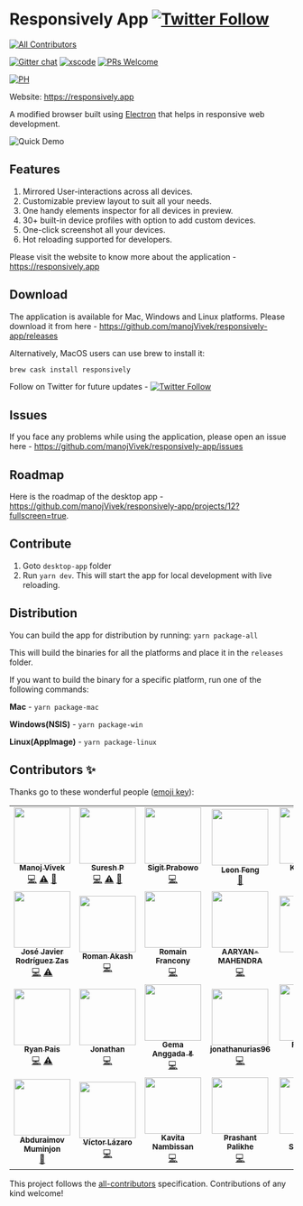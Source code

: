 # Responsively App [![Twitter Follow](https://img.shields.io/twitter/follow/ResponsivelyApp?style=social)](https://twitter.com/ResponsivelyApp)
<!-- ALL-CONTRIBUTORS-BADGE:START - Do not remove or modify this section -->
[![All Contributors](https://img.shields.io/badge/all_contributors-20-orange.svg?style=flat-square)](#contributors-)
<!-- ALL-CONTRIBUTORS-BADGE:END -->
[![Gitter chat](https://img.shields.io/gitter/room/badges/shields.svg)](https://gitter.im/responsively-app) [![xscode](https://img.shields.io/badge/Available%20on-xs%3Acode-blue?style=?style=plastic&logo=appveyor&logo=data:image/png;base64,iVBORw0KGgoAAAANSUhEUgAAAEAAAABACAMAAACdt4HsAAAAGXRFWHRTb2Z0d2FyZQBBZG9iZSBJbWFnZVJlYWR5ccllPAAAAAZQTFRF////////VXz1bAAAAAJ0Uk5T/wDltzBKAAAAlUlEQVR42uzXSwqAMAwE0Mn9L+3Ggtgkk35QwcnSJo9S+yGwM9DCooCbgn4YrJ4CIPUcQF7/XSBbx2TEz4sAZ2q1RAECBAiYBlCtvwN+KiYAlG7UDGj59MViT9hOwEqAhYCtAsUZvL6I6W8c2wcbd+LIWSCHSTeSAAECngN4xxIDSK9f4B9t377Wd7H5Nt7/Xz8eAgwAvesLRjYYPuUAAAAASUVORK5CYII=)](https://xscode.com/manojvivek/responsively-app) [![PRs Welcome](https://img.shields.io/badge/PRs-welcome-brightgreen.svg?style=flat-square)](https://github.com/manojVivek/responsively-app/issues)

[![PH](https://api.producthunt.com/widgets/embed-image/v1/top-post-badge.svg?post_id=200375&theme=light&period=daily)](https://www.producthunt.com/posts/responsively?utm_source=badge-top-post-badge&utm_medium=badge&utm_souce=badge-responsively)

Website: https://responsively.app


A modified browser built using [Electron](https://www.electronjs.org/) that helps in responsive web development. 

![Quick Demo](https://responsively.app/assets/img/responsively-app.gif)

## Features
1. Mirrored User-interactions across all devices.
2. Customizable preview layout to suit all your needs.
3. One handy elements inspector for all devices in preview.
4. 30+ built-in device profiles with option to add custom devices.
5. One-click screenshot all your devices.
6. Hot reloading supported for developers.

Please visit the website to know more about the application - https://responsively.app


## Download
The application is available for Mac, Windows and Linux platforms. Please download it from here - https://github.com/manojVivek/responsively-app/releases

Alternatively, MacOS users can use brew to install it:
```bash
brew cask install responsively
```

Follow on Twitter for future updates - [![Twitter Follow](https://img.shields.io/twitter/follow/ResponsivelyApp?style=social)](https://twitter.com/ResponsivelyApp)

## Issues
If you face any problems while using the application, please open an issue here - https://github.com/manojVivek/responsively-app/issues

## Roadmap
Here is the roadmap of the desktop app - https://github.com/manojVivek/responsively-app/projects/12?fullscreen=true.

## Contribute
1. Goto `desktop-app` folder
2. Run `yarn dev`. This will start the app for local development with live reloading.

## Distribution
You can build the app for distribution by running:
```yarn package-all```

This will build the binaries for all the platforms and place it in the `releases` folder.

If you want to build the binary for a specific platform, run one of the following commands:

**Mac** - ```yarn package-mac```

**Windows(NSIS)** - ```yarn package-win```

**Linux(AppImage)** - ```yarn package-linux```

## Contributors ✨

Thanks go to these wonderful people ([emoji key](https://allcontributors.org/docs/en/emoji-key)):

<!-- ALL-CONTRIBUTORS-LIST:START - Do not remove or modify this section -->
<!-- prettier-ignore-start -->
<!-- markdownlint-disable -->
<table>
  <tr>
    <td align="center"><a href="http://twitter.com/vivek_jonam"><img src="https://avatars1.githubusercontent.com/u/1283424?v=4?s=100" width="100px;" alt=""/><br /><sub><b>Manoj Vivek</b></sub></a><br /><a href="https://github.com/manojVivek/responsively-app/commits?author=manojVivek" title="Code">💻</a> <a href="https://github.com/manojVivek/responsively-app/commits?author=manojVivek" title="Tests">⚠️</a> <a href="#projectManagement-manojVivek" title="Project Management">📆</a></td>
    <td align="center"><a href="https://github.com/esprush"><img src="https://avatars0.githubusercontent.com/u/26249498?v=4?s=100" width="100px;" alt=""/><br /><sub><b>Suresh P</b></sub></a><br /><a href="https://github.com/manojVivek/responsively-app/commits?author=esprush" title="Code">💻</a> <a href="https://github.com/manojVivek/responsively-app/commits?author=esprush" title="Tests">⚠️</a> <a href="#projectManagement-esprush" title="Project Management">📆</a></td>
    <td align="center"><a href="https://github.com/sprabowo"><img src="https://avatars2.githubusercontent.com/u/11748183?v=4?s=100" width="100px;" alt=""/><br /><sub><b>Sigit Prabowo</b></sub></a><br /><a href="https://github.com/manojVivek/responsively-app/commits?author=sprabowo" title="Code">💻</a></td>
    <td align="center"><a href="https://github.com/leon0707"><img src="https://avatars1.githubusercontent.com/u/523684?v=4?s=100" width="100px;" alt=""/><br /><sub><b>Leon Feng</b></sub></a><br /><a href="https://github.com/manojVivek/responsively-app/commits?author=leon0707" title="Documentation">📖</a></td>
    <td align="center"><a href="https://github.com/kishoreio"><img src="https://avatars2.githubusercontent.com/u/30261988?v=4?s=100" width="100px;" alt=""/><br /><sub><b>Kishore S</b></sub></a><br /><a href="https://github.com/manojVivek/responsively-app/commits?author=kishoreio" title="Code">💻</a></td>
  </tr>
  <tr>
    <td align="center"><a href="https://jjavierdguezas.github.io"><img src="https://avatars2.githubusercontent.com/u/13673443?v=4?s=100" width="100px;" alt=""/><br /><sub><b>José Javier Rodríguez Zas</b></sub></a><br /><a href="https://github.com/manojVivek/responsively-app/commits?author=jjavierdguezas" title="Code">💻</a> <a href="https://github.com/manojVivek/responsively-app/commits?author=jjavierdguezas" title="Tests">⚠️</a></td>
    <td align="center"><a href="https://github.com/romanakash"><img src="https://avatars1.githubusercontent.com/u/40427975?v=4?s=100" width="100px;" alt=""/><br /><sub><b>Roman Akash</b></sub></a><br /><a href="https://github.com/manojVivek/responsively-app/commits?author=romanakash" title="Code">💻</a></td>
    <td align="center"><a href="https://github.com/RomainFrancony"><img src="https://avatars3.githubusercontent.com/u/22396965?v=4?s=100" width="100px;" alt=""/><br /><sub><b>Romain Francony</b></sub></a><br /><a href="https://github.com/manojVivek/responsively-app/commits?author=RomainFrancony" title="Code">💻</a></td>
    <td align="center"><a href="https://github.com/AARYAN-MAHENDRA"><img src="https://avatars1.githubusercontent.com/u/64866670?v=4?s=100" width="100px;" alt=""/><br /><sub><b>AARYAN-MAHENDRA</b></sub></a><br /><a href="https://github.com/manojVivek/responsively-app/commits?author=AARYAN-MAHENDRA" title="Code">💻</a></td>
    <td align="center"><a href="https://github.com/Nothing-Works"><img src="https://avatars3.githubusercontent.com/u/18606648?v=4?s=100" width="100px;" alt=""/><br /><sub><b>Andy</b></sub></a><br /><a href="https://github.com/manojVivek/responsively-app/commits?author=Nothing-Works" title="Code">💻</a></td>
  </tr>
  <tr>
    <td align="center"><a href="https://github.com/Kidcredo"><img src="https://avatars0.githubusercontent.com/u/15522605?v=4?s=100" width="100px;" alt=""/><br /><sub><b>Ryan Pais</b></sub></a><br /><a href="https://github.com/manojVivek/responsively-app/commits?author=Kidcredo" title="Code">💻</a> <a href="https://github.com/manojVivek/responsively-app/commits?author=Kidcredo" title="Tests">⚠️</a></td>
    <td align="center"><a href="https://grafikart.fr"><img src="https://avatars1.githubusercontent.com/u/395137?v=4?s=100" width="100px;" alt=""/><br /><sub><b>Jonathan</b></sub></a><br /><a href="https://github.com/manojVivek/responsively-app/commits?author=Grafikart" title="Code">💻</a></td>
    <td align="center"><a href="https://github.com/heygema"><img src="https://avatars1.githubusercontent.com/u/10743728?v=4?s=100" width="100px;" alt=""/><br /><sub><b>Gema Anggada ✌︎</b></sub></a><br /><a href="https://github.com/manojVivek/responsively-app/commits?author=heygema" title="Code">💻</a></td>
    <td align="center"><a href="https://github.com/jonathanurias96"><img src="https://avatars2.githubusercontent.com/u/57416786?v=4?s=100" width="100px;" alt=""/><br /><sub><b>jonathanurias96</b></sub></a><br /><a href="https://github.com/manojVivek/responsively-app/commits?author=jonathanurias96" title="Code">💻</a></td>
    <td align="center"><a href="https://falecci.dev"><img src="https://avatars2.githubusercontent.com/u/17703824?v=4?s=100" width="100px;" alt=""/><br /><sub><b>Federico Alecci</b></sub></a><br /><a href="https://github.com/manojVivek/responsively-app/commits?author=falecci" title="Code">💻</a></td>
  </tr>
  <tr>
    <td align="center"><a href="https://linkedin.com/in/muminjon-abduraimov/"><img src="https://avatars1.githubusercontent.com/u/24930020?v=4?s=100" width="100px;" alt=""/><br /><sub><b>Abduraimov Muminjon</b></sub></a><br /><a href="https://github.com/manojVivek/responsively-app/commits?author=MuminjonGuru" title="Documentation">📖</a></td>
    <td align="center"><a href="https://www.vlazaro.es/"><img src="https://avatars1.githubusercontent.com/u/38981659?v=4?s=100" width="100px;" alt=""/><br /><sub><b>Víctor Lázaro</b></sub></a><br /><a href="https://github.com/manojVivek/responsively-app/commits?author=vlazaroes" title="Code">💻</a></td>
    <td align="center"><a href="https://github.com/kvnam"><img src="https://avatars0.githubusercontent.com/u/3608742?v=4?s=100" width="100px;" alt=""/><br /><sub><b>Kavita Nambissan</b></sub></a><br /><a href="https://github.com/manojVivek/responsively-app/commits?author=kvnam" title="Code">💻</a></td>
    <td align="center"><a href="https://twitter.com/PrashantPalikhe"><img src="https://avatars0.githubusercontent.com/u/2657709?v=4?s=100" width="100px;" alt=""/><br /><sub><b>Prashant Palikhe</b></sub></a><br /><a href="https://github.com/manojVivek/responsively-app/commits?author=prashantpalikhe" title="Code">💻</a></td>
    <td align="center"><a href="https://github.com/jaunesarmiento"><img src="https://avatars1.githubusercontent.com/u/1166928?v=4?s=100" width="100px;" alt=""/><br /><sub><b>Jaune Sarmiento</b></sub></a><br /><a href="#content-jaunesarmiento" title="Content">🖋</a></td>
  </tr>
</table>

<!-- markdownlint-enable -->
<!-- prettier-ignore-end -->
<!-- ALL-CONTRIBUTORS-LIST:END -->

This project follows the [all-contributors](https://github.com/all-contributors/all-contributors) specification. Contributions of any kind welcome!

